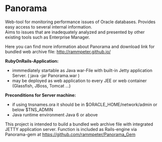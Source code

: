 Panorama
========

Web-tool for monitoring performance issues of Oracle databases.
Provides easy access to several internal information.<br>
Aims to issues that are inadequately analyzed and presented by other existing tools such as Enterprise Manager.

Here you can find more information about Panorama and download link for bundled web archive file: http://rammpeter.github.io/

<b>RubyOnRails-Application:</b>
- immmediately startable as Java war-File with built-in Jetty application Server. ( java -jar Panorama.war )
- may be deployed as web application to every JEE or web container (Glassfish, JBoss, Tomcat ...)

<b>Preconditions for Server machine:</b>
- if using tnsnames.ora it should be in $ORACLE_HOME/network/admin or below $TNS_ADMIN
- Java runtime environment Java 6 or above

This project is intended to build a bundled web archive file with integrated JETTY application server.
Function is included as Rails-engine via Panorama-gem at https://github.com/rammpeter/Panorama_Gem
